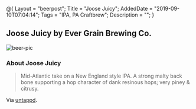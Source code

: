 @{
 Layout = "beerpost";
 Title = "Joose Juicy";
 AddedDate = "2019-09-10T07:04:14";
 Tags = "IPA, PA Craftbrew";
 Description = "";
 }
 

## Joose Juicy by Ever Grain Brewing Co.

![beer-pic]

### About Joose Juicy

> Mid-Atlantic take on a New England style IPA. A strong malty back bone supporting a hop character of dank resinous hops; very piney & citrusy.

Via [untappd][untappd-url].

[untappd-url]: <https://untappd.com//b/ever-grain-brewing-co-joose-juicy/1727443>
[beer-pic]: https://jasonpowley.com/assets/img/2019-09-10-joose-juicy.jpeg "Joose Juicy by Ever Grain Brewing Co."

